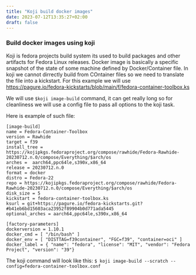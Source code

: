 ```yaml
---
title: "Koji build docker images"
date: 2023-07-12T13:35:27+02:00
draft: false
---
```


### Build docker images using koji

Koji is fedora projects build system its used to build packages and other artifacts for Fedora Linux releases. Docker image is basically a specific snapshot of the state of some machine defined by Docker/Container file. In koji we cannot dirrectly build from COntainer files so we need to translate the file into a kickstart. For this example we will use https://pagure.io/fedora-kickstarts/blob/main/f/fedora-container-toolbox.ks

We will use ```$koji image-build``` command, it can get really long so for cleanliness we will use a config file to pass all options to the koji task.

Here is example of such file:
```
[image-build]
name = Fedora-Container-Toolbox
version = Rawhide
target = f39
install_tree =  https://kojipkgs.fedoraproject.org/compose/rawhide/Fedora-Rawhide-20230712.n.0/compose/Everything/$arch/os
arches =  aarch64,ppc64le,s390x,x86_64
release = 20230712.n.0
format = docker
distro = Fedora-22
repo = https://kojipkgs.fedoraproject.org/compose/rawhide/Fedora-Rawhide-20230712.n.0/compose/Everything/$arch/os
disk_size = 5
kickstart = fedora-container-toolbox.ks
ksurl = git+https://pagure.io/fedora-kickstarts.git?#b41eb6bd15603aca23952f89904b0d771ada5445
optional_arches = aarch64,ppc64le,s390x,x86_64

[factory-parameters]
dockerversion = 1.10.1
docker_cmd = [ "/bin/bash" ]
docker_env = [ "DISTTAG=f39container", "FGC=f39", "container=oci" ]
docker_label = { "name": "fedora", "license": "MIT", "vendor": "Fedora Project", "version": "39"}

```

The koji command will look like this:
```$ koji image-build --scratch --config=fedora-container-toolbox.conf ```